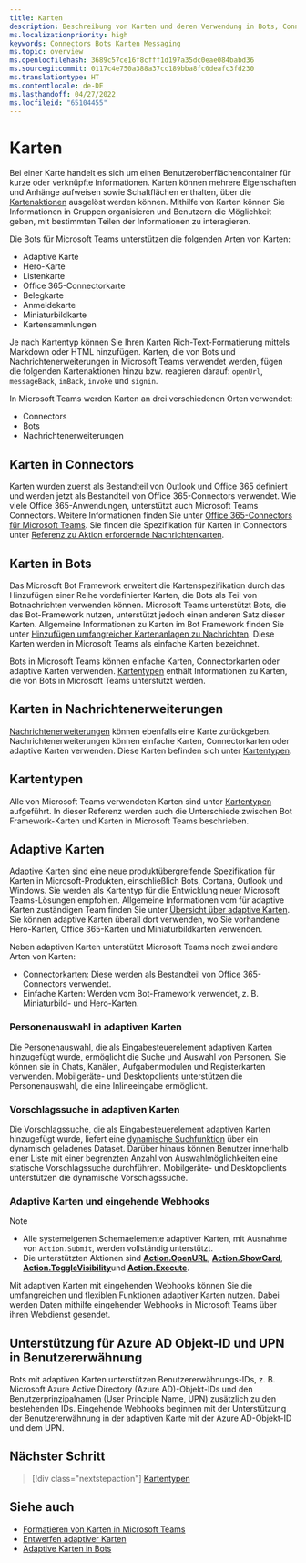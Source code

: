 ```yaml
---
title: Karten
description: Beschreibung von Karten und deren Verwendung in Bots, Connectors und Nachrichtenerweiterungen
ms.localizationpriority: high
keywords: Connectors Bots Karten Messaging
ms.topic: overview
ms.openlocfilehash: 3689c57ce16f8cfff1d197a35dc0eae084babd36
ms.sourcegitcommit: 0117c4e750a388a37cc189bba8fc0deafc3fd230
ms.translationtype: HT
ms.contentlocale: de-DE
ms.lasthandoff: 04/27/2022
ms.locfileid: "65104455"
---
```

# <a name="cards"></a>Karten

Bei einer Karte handelt es sich um einen Benutzeroberflächencontainer für kurze oder verknüpfte Informationen. Karten können mehrere Eigenschaften und Anhänge aufweisen sowie Schaltflächen enthalten, über die [Kartenaktionen](~/task-modules-and-cards/cards/cards-actions.md) ausgelöst werden können. Mithilfe von Karten können Sie Informationen in Gruppen organisieren und Benutzern die Möglichkeit geben, mit bestimmten Teilen der Informationen zu interagieren.

Die Bots für Microsoft Teams unterstützen die folgenden Arten von Karten:

* Adaptive Karte
* Hero-Karte
* Listenkarte
* Office 365-Connectorkarte
* Belegkarte
* Anmeldekarte
* Miniaturbildkarte
* Kartensammlungen

Je nach Kartentyp können Sie Ihren Karten Rich-Text-Formatierung mittels Markdown oder HTML hinzufügen. Karten, die von Bots und Nachrichtenerweiterungen in Microsoft Teams verwendet werden, fügen die folgenden Kartenaktionen hinzu bzw. reagieren darauf: `openUrl`, `messageBack`, `imBack`, `invoke` und `signin`.

In Microsoft Teams werden Karten an drei verschiedenen Orten verwendet:

* Connectors
* Bots
* Nachrichtenerweiterungen

## <a name="cards-in-connectors"></a>Karten in Connectors

Karten wurden zuerst als Bestandteil von Outlook und Office 365 definiert und werden jetzt als Bestandteil von Office 365-Connectors verwendet. Wie viele Office 365-Anwendungen, unterstützt auch Microsoft Teams Connectors. Weitere Informationen finden Sie unter [Office 365-Connectors für Microsoft Teams](~/webhooks-and-connectors/what-are-webhooks-and-connectors.md). Sie finden die Spezifikation für Karten in Connectors unter [Referenz zu Aktion erfordernde Nachrichtenkarten](/outlook/actionable-messages/card-reference).

## <a name="cards-in-bots"></a>Karten in Bots

Das Microsoft Bot Framework erweitert die Kartenspezifikation durch das Hinzufügen einer Reihe vordefinierter Karten, die Bots als Teil von Botnachrichten verwenden können. Microsoft Teams unterstützt Bots, die das Bot-Framework nutzen, unterstützt jedoch einen anderen Satz dieser Karten. Allgemeine Informationen zu Karten im Bot Framework finden Sie unter [Hinzufügen umfangreicher Kartenanlagen zu Nachrichten](/bot-framework/nodejs/bot-builder-nodejs-send-rich-cards). Diese Karten werden in Microsoft Teams als einfache Karten bezeichnet.

Bots in Microsoft Teams können einfache Karten, Connectorkarten oder adaptive Karten verwenden. [Kartentypen](~/task-modules-and-cards/cards/cards-reference.md) enthält Informationen zu Karten, die von Bots in Microsoft Teams unterstützt werden.

## <a name="cards-in-message-extensions"></a>Karten in Nachrichtenerweiterungen

[Nachrichtenerweiterungen](~/messaging-extensions/what-are-messaging-extensions.md) können ebenfalls eine Karte zurückgeben. Nachrichtenerweiterungen können einfache Karten, Connectorkarten oder adaptive Karten verwenden. Diese Karten befinden sich unter [Kartentypen](~/task-modules-and-cards/cards/cards-reference.md).

## <a name="types-of-cards"></a>Kartentypen

Alle von Microsoft Teams verwendeten Karten sind unter [Kartentypen](~/task-modules-and-cards/cards/cards-reference.md) aufgeführt. In dieser Referenz werden auch die Unterschiede zwischen Bot Framework-Karten und Karten in Microsoft Teams beschrieben.

## <a name="adaptive-cards"></a>Adaptive Karten

[Adaptive Karten](~/task-modules-and-cards/cards/cards-reference.md#adaptive-card) sind eine neue produktübergreifende Spezifikation für Karten in Microsoft-Produkten, einschließlich Bots, Cortana, Outlook und Windows. Sie werden als Kartentyp für die Entwicklung neuer Microsoft Teams-Lösungen empfohlen. Allgemeine Informationen vom für adaptive Karten zuständigen Team finden Sie unter [Übersicht über adaptive Karten](/adaptive-cards). Sie können adaptive Karten überall dort verwenden, wo Sie vorhandene Hero-Karten, Office 365-Karten und Miniaturbildkarten verwenden.

Neben adaptiven Karten unterstützt Microsoft Teams noch zwei andere Arten von Karten:

* Connectorkarten: Diese werden als Bestandteil von Office 365-Connectors verwendet.
* Einfache Karten: Werden vom Bot-Framework verwendet, z. B. Miniaturbild- und Hero-Karten.

### <a name="people-picker-in-adaptive-cards"></a>Personenauswahl in adaptiven Karten

Die [Personenauswahl](cards/people-picker.md#people-picker-in-adaptive-cards), die als Eingabesteuerelement adaptiven Karten hinzugefügt wurde, ermöglicht die Suche und Auswahl von Personen. Sie können sie in Chats, Kanälen, Aufgabenmodulen und Registerkarten verwenden. Mobilgeräte- und Desktopclients unterstützen die Personenauswahl, die eine Inlineeingabe ermöglicht.

### <a name="type-ahead-search-in-adaptive-cards"></a>Vorschlagssuche in adaptiven Karten  

Die Vorschlagssuche, die als Eingabesteuerelement adaptiven Karten hinzugefügt wurde, liefert eine [dynamische Suchfunktion](~/task-modules-and-cards/cards/dynamic-search.md) über ein dynamisch geladenes Dataset. Darüber hinaus können Benutzer innerhalb einer Liste mit einer begrenzten Anzahl von Auswahlmöglichkeiten eine statische Vorschlagssuche durchführen. Mobilgeräte- und Desktopclients unterstützen die dynamische Vorschlagssuche.

### <a name="adaptive-cards-and-incoming-webhooks"></a>Adaptive Karten und eingehende Webhooks

> [!NOTE]
>
> * Alle systemeigenen Schemaelemente adaptiver Karten, mit Ausnahme von `Action.Submit`, werden vollständig unterstützt.
> * Die unterstützten Aktionen sind [**Action.OpenURL**](https://adaptivecards.io/explorer/Action.OpenUrl.html), [**Action.ShowCard**](https://adaptivecards.io/explorer/Action.ShowCard.html), [**Action.ToggleVisibility**](https://adaptivecards.io/explorer/Action.ToggleVisibility.html)und [**Action.Execute**](/adaptive-cards/authoring-cards/universal-action-model#actionexecute).

Mit adaptiven Karten mit eingehenden Webhooks können Sie die umfangreichen und flexiblen Funktionen adaptiver Karten nutzen. Dabei werden Daten mithilfe eingehender Webhooks in Microsoft Teams über ihren Webdienst gesendet.

## <a name="support-for-azure-ad-object-id-and-upn-in-user-mention"></a>Unterstützung für Azure AD Objekt-ID und UPN in Benutzererwähnung

Bots mit adaptiven Karten unterstützen Benutzererwähnungs-IDs, z. B. Microsoft Azure Active Directory (Azure AD)-Objekt-IDs und den Benutzerprinzipalnamen (User Principle Name, UPN) zusätzlich zu den bestehenden IDs. Eingehende Webhooks beginnen mit der Unterstützung der Benutzererwähnung in der adaptiven Karte mit der Azure AD-Objekt-ID und dem UPN.

## <a name="next-step"></a>Nächster Schritt

> [!div class="nextstepaction"]
> [Kartentypen](~/task-modules-and-cards/cards/cards-reference.md)

## <a name="see-also"></a>Siehe auch

* [Formatieren von Karten in Microsoft Teams](~/task-modules-and-cards/cards/cards-format.md)
* [Entwerfen adaptiver Karten](~/task-modules-and-cards/cards/design-effective-cards.md)
* [Adaptive Karten in Bots](../bots/how-to/conversations/conversation-messages.md#adaptive-cards)
